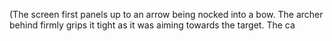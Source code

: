 (The screen first panels up to an arrow being nocked into a bow. The archer behind firmly grips it tight as it was aiming towards the target. The ca
